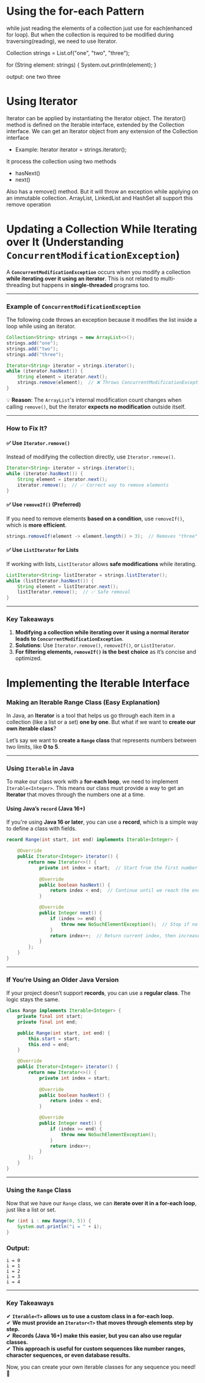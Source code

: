 # Using the for-each Pattern

while just reading the elements of a collection just use for each(enhanced for loop). But when the collection is required to be modified during traversing(reading), we need to use Iterator.

Collection<String> strings = List.of("one", "two", "three");

for (String element: strings) {
    System.out.println(element);
}

output:
one
two
three

# Using Iterator
Iterator can be applied by instantiating the Iterator object. The iterator() method is defined on the Iterable interface, extended by the Collection interface. We can get an Iterator object from any extension of the Collection interface
- Example: Iterator<String> iterator = strings.iterator();

It process the collection using two methods
- hasNext()
- next()

Also has a remove() method. But it will throw an exception while applying on an immutable collection. 
ArrayList, LinkedList and HashSet all support this remove operation

# Updating a Collection While Iterating over It (Understanding `ConcurrentModificationException`) 

A **`ConcurrentModificationException`** occurs when you modify a collection **while iterating over it using an iterator**. This is not related to multi-threading but happens in **single-threaded** programs too.

---

### **Example of `ConcurrentModificationException`**
The following code throws an exception because it modifies the list inside a loop while using an iterator.
```java
Collection<String> strings = new ArrayList<>();
strings.add("one");
strings.add("two");
strings.add("three");

Iterator<String> iterator = strings.iterator();
while (iterator.hasNext()) {
    String element = iterator.next();
    strings.remove(element);  // ❌ Throws ConcurrentModificationException
}
```
💡 **Reason**: The `ArrayList`'s internal modification count changes when calling `remove()`, but the iterator **expects no modification** outside itself.

---

### **How to Fix It?**
#### ✅ **Use `Iterator.remove()`**
Instead of modifying the collection directly, use `Iterator.remove()`.
```java
Iterator<String> iterator = strings.iterator();
while (iterator.hasNext()) {
    String element = iterator.next();
    iterator.remove();  // ✅ Correct way to remove elements
}
```

#### ✅ **Use `removeIf()` (Preferred)**
If you need to remove elements **based on a condition**, use `removeIf()`, which is **more efficient**.
```java
strings.removeIf(element -> element.length() > 3);  // Removes "three"
```

#### ✅ **Use `ListIterator` for Lists**
If working with lists, `ListIterator` allows **safe modifications** while iterating.
```java
ListIterator<String> listIterator = strings.listIterator();
while (listIterator.hasNext()) {
    String element = listIterator.next();
    listIterator.remove();  // ✅ Safe removal
}
```

---

### **Key Takeaways**
1. **Modifying a collection while iterating over it using a normal iterator leads to `ConcurrentModificationException`**.  
2. **Solutions**: Use `Iterator.remove()`, `removeIf()`, or `ListIterator`.  
3. **For filtering elements, `removeIf()` is the best choice** as it’s concise and optimized.

# Implementing the Iterable Interface

### **Making an Iterable Range Class (Easy Explanation)**  

In Java, an **Iterator** is a tool that helps us go through each item in a collection (like a list or a set) **one by one**. But what if we want to **create our own iterable class**?  

Let’s say we want to **create a `Range` class** that represents numbers between two limits, like **0 to 5**.  

---

### **Using `Iterable` in Java**
To make our class work with a **for-each loop**, we need to implement `Iterable<Integer>`. This means our class must provide a way to get an **Iterator** that moves through the numbers one at a time.

#### **Using Java’s `record` (Java 16+)**
If you're using **Java 16 or later**, you can use a **record**, which is a simple way to define a class with fields.
```java
record Range(int start, int end) implements Iterable<Integer> {

    @Override
    public Iterator<Integer> iterator() {
        return new Iterator<>() {
            private int index = start;  // Start from the first number
            
            @Override
            public boolean hasNext() {
                return index < end;  // Continue until we reach the end
            }

            @Override
            public Integer next() {
                if (index >= end) {
                    throw new NoSuchElementException();  // Stop if no more numbers
                }
                return index++;  // Return current index, then increase it
            }
        };
    }
}
```
---

### **If You’re Using an Older Java Version**
If your project doesn’t support **records**, you can use a **regular class**. The logic stays the same.
```java
class Range implements Iterable<Integer> {
    private final int start;
    private final int end;

    public Range(int start, int end) {
        this.start = start;
        this.end = end;
    }

    @Override
    public Iterator<Integer> iterator() {
        return new Iterator<>() {
            private int index = start;
            
            @Override
            public boolean hasNext() {
                return index < end;
            }

            @Override
            public Integer next() {
                if (index >= end) {
                    throw new NoSuchElementException();
                }
                return index++;
            }
        };
    }
}
```
---

### **Using the `Range` Class**
Now that we have our `Range` class, we can **iterate over it in a for-each loop**, just like a list or set.

```java
for (int i : new Range(0, 5)) {
    System.out.println("i = " + i);
}
```
### **Output:**
```
i = 0
i = 1
i = 2
i = 3
i = 4
```
---

### **Key Takeaways**
✔ **`Iterable<T>` allows us to use a custom class in a for-each loop.**  
✔ **We must provide an `Iterator<T>` that moves through elements step by step.**  
✔ **Records (Java 16+) make this easier, but you can also use regular classes.**  
✔ **This approach is useful for custom sequences like number ranges, character sequences, or even database results.**  

Now, you can create your own iterable classes for any sequence you need! 🚀
